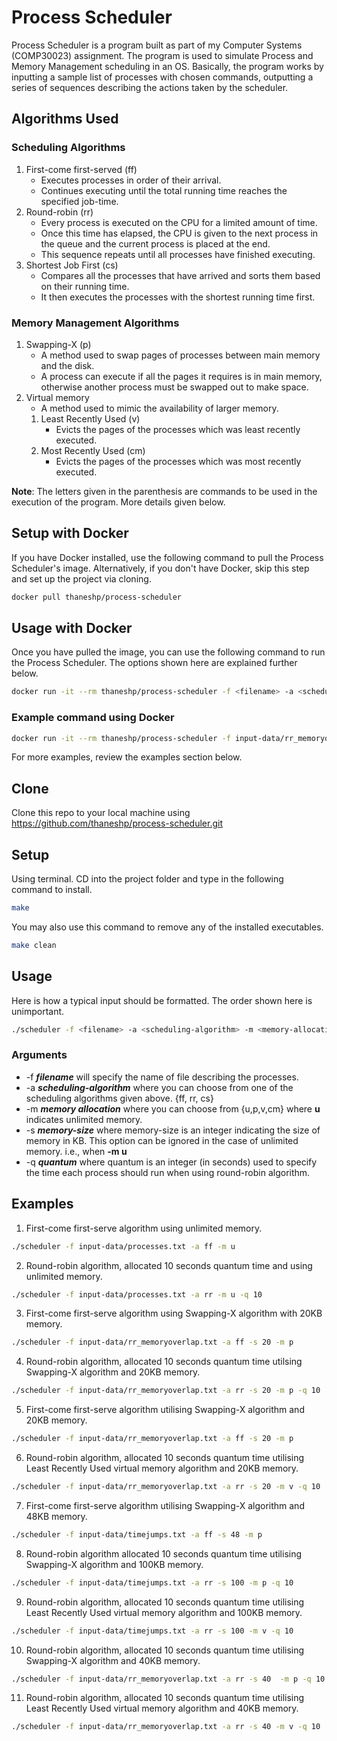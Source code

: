 # Process Scheduler

Process Scheduler is a program built as part of my Computer Systems (COMP30023) assignment. The program is used to simulate Process and Memory Management scheduling in an OS. Basically, the program works by inputting a sample list of processes with chosen commands, outputting a series of sequences describing the actions taken by the scheduler.  

## Algorithms Used

### Scheduling Algorithms

1. First-come first-served (ff)
    - Executes processes in order of their arrival.
    - Continues executing until the total running time reaches the specified job-time.
2. Round-robin (rr)
    - Every process is executed on the CPU for a limited amount of time. 
    - Once this time has elapsed, the CPU is given to the next process in the queue and the current process is placed at the end.
    - This sequence repeats until all processes have finished executing.
3. Shortest Job First (cs)
    - Compares all the processes that have arrived and sorts them based on their running time.
    - It then executes the processes with the shortest running time first.

### Memory Management Algorithms

1. Swapping-X (p)
    - A method used to swap pages of processes between main memory and the disk.
    - A process can execute if all the pages it requires is in main memory, otherwise another process must be swapped out to make space.
2. Virtual memory 
    - A method used to mimic the availability of larger memory.
    1. Least Recently Used (v)
        - Evicts the pages of the processes which was least recently executed.
    2. Most Recently Used (cm)
        - Evicts the pages of the processes which was most recently executed.

**Note**: The letters given in the parenthesis are commands to be used in the execution of the program. More details given below.

## Setup with Docker

If you have Docker installed, use the following command to pull the Process Scheduler's image. Alternatively, if you don't have Docker, skip this step and set up the project via cloning.

```bash
docker pull thaneshp/process-scheduler
```

## Usage with Docker

Once you have pulled the image, you can use the following command to run the Process Scheduler. The options shown here are explained further below.

```bash
docker run -it --rm thaneshp/process-scheduler -f <filename> -a <scheduling-algorithm> -m <memory-allocation> -s <memory-size> -q <quantum>
```

### Example command using Docker

```bash
docker run -it --rm thaneshp/process-scheduler -f input-data/rr_memoryoverlap.txt -a ff -s 20 -m p
```

For more examples, review the examples section below.

## Clone

Clone this repo to your local machine using https://github.com/thaneshp/process-scheduler.git

## Setup

Using terminal. CD into the project folder and type in the following command to install.

```bash
make
```

You may also use this command to remove any of the installed executables.

```bash
make clean
```

## Usage

Here is how a typical input should be formatted. The order shown here is unimportant.

```bash
./scheduler -f <filename> -a <scheduling-algorithm> -m <memory-allocation> -s <memory-size> -q <quantum>
```

### Arguments
- \-f ***filename*** will specify the name of file describing the processes.
- \-a ***scheduling-algorithm*** where you can choose from one of the scheduling algorithms given above. {ff, rr, cs}
- \-m ***memory allocation*** where you can choose from {u,p,v,cm} where **u** indicates unlimited memory.
- \-s ***memory-size*** where memory-size is an integer indicating the size of memory in KB. This option can be ignored in the case of unlimited memory. i.e., when **-m u**
- \-q ***quantum*** where quantum is an integer (in seconds) used to specify the time each process should run when using round-robin algorithm.


## Examples

1. First-come first-serve algorithm using unlimited memory.
```bash
./scheduler -f input-data/processes.txt -a ff -m u
```

2. Round-robin algorithm, allocated 10 seconds quantum time and using unlimited memory.
```bash
./scheduler -f input-data/processes.txt -a rr -m u -q 10
```

3. First-come first-serve algorithm using Swapping-X algorithm with 20KB memory.
```bash
./scheduler -f input-data/rr_memoryoverlap.txt -a ff -s 20 -m p
```

4. Round-robin algorithm, allocated 10 seconds quantum time utilsing Swapping-X algorithm and 20KB memory.
```bash
./scheduler -f input-data/rr_memoryoverlap.txt -a rr -s 20 -m p -q 10
```

5. First-come first-serve algorithm utilising Swapping-X algorithm and 20KB memory.
```bash
./scheduler -f input-data/rr_memoryoverlap.txt -a ff -s 20 -m p
```

6. Round-robin algorithm, allocated 10 seconds quantum time utilising Least Recently Used virtual memory algorithm and 20KB memory.
```bash
./scheduler -f input-data/rr_memoryoverlap.txt -a rr -s 20 -m v -q 10
```

7. First-come first-serve algorithm utilising Swapping-X algorithm and 48KB memory.
```bash
./scheduler -f input-data/timejumps.txt -a ff -s 48 -m p
```

8. Round-robin algorithm allocated 10 seconds quantum time utilising Swapping-X algorithm and 100KB memory.
```bash
./scheduler -f input-data/timejumps.txt -a rr -s 100 -m p -q 10
```

9. Round-robin algorithm, allocated 10 seconds quantum time utilising Least Recently Used virtual memory algorithm and 100KB memory.
```bash
./scheduler -f input-data/timejumps.txt -a rr -s 100 -m v -q 10
```

10. Round-robin algorithm, allocated 10 seconds quantum time utilising Swapping-X algorithm and 40KB memory.
```bash
./scheduler -f input-data/rr_memoryoverlap.txt -a rr -s 40  -m p -q 10
```

11. Round-robin algorithm, allocated 10 seconds quantum time utilising Least Recently Used virtual memory algorithm and 40KB memory.
```bash
./scheduler -f input-data/rr_memoryoverlap.txt -a rr -s 40 -m v -q 10
```




